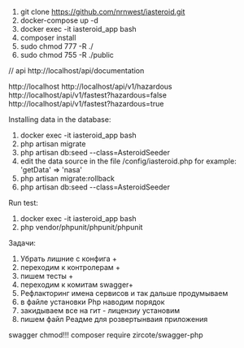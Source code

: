 1. git clone https://github.com/nrnwest/iasteroid.git
2. docker-compose up -d
3. docker exec -it iasteroid_app bash
4. composer install
5. sudo chmod 777 -R ./
6. sudo chmod 755 -R ./public


// api
http://localhost/api/documentation

http://localhost
http://localhost/api/v1/hazardous
http://localhost/api/v1/fastest?hazardous=false
http://localhost/api/v1/fastest?hazardous=true


Installing data in the database:

1. docker exec -it iasteroid_app bash
2. php artisan migrate
3. php artisan db:seed --class=AsteroidSeeder
4. edit the data source in the file /config/iasteroid.php  for example: 'getData' => 'nasa'
5. php artisan migrate:rollback
6. php artisan db:seed --class=AsteroidSeeder

Run test:
1. docker exec -it iasteroid_app bash
2. php vendor/phpunit/phpunit/phpunit

Задачи:
1) Убрать лишние с конфига +
2) переходим к контролерам +
3) пишем тесты + 
4) переходим к комитам swagger+
5) Рефлакторинг имена сервисов и так дальше продумываем
6) в файле установки Php наводим порядок 
7) закидываем все на гит - лицензиу установим
8) пишем файл Реадме для розвертынваия приложения


swagger chmod!!!
composer require zircote/swagger-php
